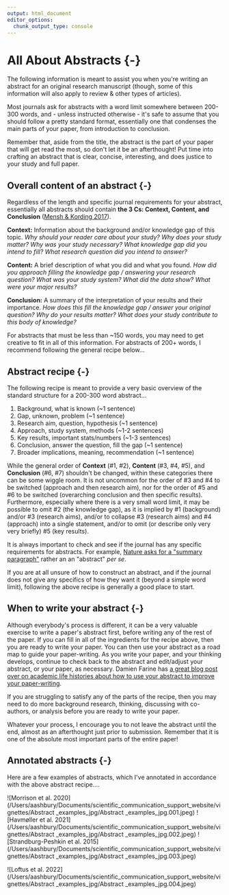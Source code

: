 ```yaml
---
output: html_document
editor_options:
  chunk_output_type: console
---
```




# All About Abstracts {-}

The following information is meant to assist you when you're writing an abstract for an original research manuscript (though, some of this information will also apply to review & other types of articles). 

Most journals ask for abstracts with a word limit somewhere between 200-300 words, and - unless instructed otherwise - it's safe to assume that you should follow a pretty standard format, essentially one that condenses the main parts of your paper, from introduction to conclusion.

Remember that, aside from the title, the abstract is the part of your paper that will get read the most, so don't let it be an afterthought! Put time into crafting an abstract that is clear, concise, interesting, and does justice to your study and full paper.

## Overall content of an abstract {-}

Regardless of the length and specific journal requirements for your abstract, essentially all abstracts should contain **the 3 Cs: Context, Content, and Conclusion** ([Mensh & Kording 2017](https://journals.plos.org/ploscompbiol/article?id=10.1371/journal.pcbi.1005619#sec003)).

**Context:** Information about the background and/or knowledge gap of this topic. *Why should your reader care about your study? Why does your study matter? Why was your study necessary? What knowledge gap did you intend to fill? What research question did you intend to answer?*

**Content:** A brief description of what you did and what you found. *How did you approach filling the knowledge gap / answering your research question? What was your study system? What did the data show? What were your major results?*

**Conclusion:** A summary of the interpretation of your results and their importance. *How does this fill the knowledge gap / answer your original question? Why do your results matter? What does your study contribute to this body of knowledge?*

For abstracts that must be less than ~150 words, you may need to get creative to fit in all of this information. For abstracts of 200+ words, I recommend following the general recipe below...

## Abstract recipe {-}

The following recipe is meant to provide a very basic overview of the standard structure for a 200-300 word abstract...

  1. Background, what is known (~1 sentence)
  2. Gap, unknown, problem (~1 sentence)
  3. Research aim, question, hypothesis (~1 sentence)
  4. Approach, study system, methods (~1-2 sentences)
  5. Key results, important stats/numbers (~1-3 sentences)
  6. Conclusion, answer the question, fill the gap (~1 sentence)
  7. Broader implications, meaning, recommendation (~1 sentence)

While the general order of **Context** (#1, #2), **Content** (#3, #4, #5), and **Conclusion** (#6, #7) shouldn't be changed, within these categories there can be some wiggle room. It is not uncommon for the order of #3 and #4 to be switched (approach and then research aim), nor for the order of #5 and #6 to be switched (overarching conclusion and then specific results). Furthermore, especially where there is a very small word limit, it may be possible to omit #2 (the knowledge gap), as it is implied by #1 (background) and/or #3 (research aims), and/or to collapse #3 (research aims) and #4 (approach) into a single statement, and/or to omit (or describe only very very briefly) #5 (key results).

It is always important to check and see if the journal has any specific requirements for abstracts. For example, [Nature asks for a "summary paragraph"](https://www.nature.com/documents/nature-summary-paragraph.pdf) rather an an "abstract" *per se*. 

If you are at all unsure of how to construct an abstract, and if the journal does not give any specifics of how they want it (beyond a simple word limit), following the above recipe is generally a good place to start.


## When to write your abstract {-}

Although everybody's process is different, it can be a very valuable exercise to write a paper's abstract first, before writing any of the rest of the paper. If you can fill in all of the ingredients for the recipe above, then you are ready to write your paper. You can then use your abstract as a road map to guide your paper-writing. As you write your paper, and your thinking develops, continue to check back to the abstract and edit/adjust your abstract, or your paper, as necessary. Damien Farine has [a great blog post over on academic life histories about how to use your abstract to improve your paper-writing](http://academiclifehistories.weebly.com/blog/how-to-become-a-better-writer-iii-start-with-the-abstract-first).


If you are struggling to satisfy any of the parts of the recipe, then you may need to do more background research, thinking, discussing with co-authors, or analysis before you are ready to write your paper. 

Whatever your process, I encourage you to not leave the abstract until the end, almost as an afterthought just prior to submission. Remember that it is one of the absolute most important parts of the entire paper!

## Annotated abstracts {-}

Here are a few examples of abstracts, which I've annotated in accordance with the above abstract recipe....

![Morrison et al. 2020](/Users/aashbury/Documents/scientific_communication_support_website/vignettes/Abstract _examples_jpg/Abstract _examples_jpg.001.jpeg)
![Havmøller et al. 2021](/Users/aashbury/Documents/scientific_communication_support_website/vignettes/Abstract _examples_jpg/Abstract _examples_jpg.002.jpeg)
![Strandburg-Peshkin et al. 2015](/Users/aashbury/Documents/scientific_communication_support_website/vignettes/Abstract _examples_jpg/Abstract _examples_jpg.003.jpeg)

![Loftus et al. 2022](/Users/aashbury/Documents/scientific_communication_support_website/vignettes/Abstract _examples_jpg/Abstract _examples_jpg.004.jpeg)
